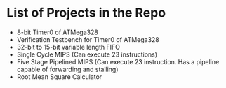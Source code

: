 List of Projects in the Repo
==============================

* 8-bit Timer0 of ATMega328
* Verification Testbench for Timer0 of ATMega328
* 32-bit to 15-bit variable length FIFO
* Single Cycle MIPS (Can execute 23 instructions)
* Five Stage Pipelined MIPS (Can execute 23 instruction. Has a pipeline capable of forwarding and stalling)
* Root Mean Square Calculator
